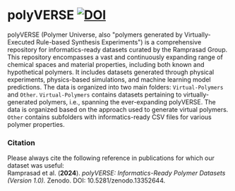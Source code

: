 # polyVERSE [![DOI](https://zenodo.org/badge/777530406.svg)](https://zenodo.org/doi/10.5281/zenodo.13352643)
polyVERSE (Polymer Universe, also "polymers generated by Virtually-Executed Rule-based Synthesis Experiments") is a comprehensive repository for informatics-ready datasets curated by the Ramprasad Group. This repository encompasses a vast and continuously expanding range of chemical spaces and material properties, including both known and hypothetical polymers. It includes datasets generated through physical experiments, physics-based simulations, and machine learning model predictions. The data is organized into two main folders: `Virtual-Polymers` and `Other`. `Virtual-Polymers` contains datasets pertaining to virtually-generated polymers, i.e., spanning the ever-expanding polyVERSE. The data is organized based on the approach used to generate virtual polymers. `Other` contains subfolders with informatics-ready CSV files for various polymer properties.

### Citation 
Please always cite the following reference in publications for which our dataset was useful:\
Ramprasad et al. (**2024**). *polyVERSE: Informatics-Ready Polymer Datasets (Version 1.0).* Zenodo. DOI: 10.5281/zenodo.13352644.
